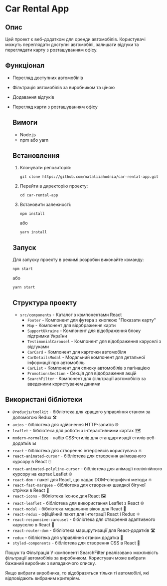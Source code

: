 
  <h1>Car Rental App</h1>

  <h2>Опис</h2>
  <p>Цей проект є веб-додатком для оренди автомобілів. Користувачі можуть переглядати доступні автомобілі, залишати відгуки та переглядати карту з розташуванням офісу.</p>


  ## Функціонал

- Перегляд доступних автомобілів
- Фільтрація автомобілів за виробником та ціною
- Додавання відгуків
- Перегляд карти з розташуванням офісу

  <h2>Вимоги</h2>
  <ul>
    <li>Node.js</li>
    <li>npm або yarn</li>
  </ul>

  <h2>Встановлення</h2>
  <ol>
    <li>Клонувати репозиторій:
      <pre><code>git clone https://github.com/nataliiahodnia/car-rental-app.git</code></pre>
    </li>
    <li>Перейти в директорію проекту:
      <pre><code>cd car-rental-app</code></pre>
    </li>
    <li>Встановити залежності:
      <pre><code>npm install</code></pre>
      або
      <pre><code>yarn install</code></pre>
    </li>
  </ol>

  <h2>Запуск</h2>
  <p>Для запуску проекту в режимі розробки виконайте команду:</p>
  <pre><code>npm start</code></pre>
  <p>або</p>
  <pre><code>yarn start</code></pre>


  <h2>Структура проекту</h2>
  <ul>
    <li><code>src/components</code> - Каталог з компонентами React
      <ul>
        <li><code>Footer</code> - Компонент для футера з кнопкою "Показати карту"</li>
        <li><code>Map</code> - Компонент для відображення карти</li>
        <li><code>SupportUkraine</code> - Компонент для відображення блоку підтримки України</li>
        <li><code>TestimonialCarousel</code> - Компонент для відображення каруселі з відгуками</li>
        <li><code>CarCard</code> - Компонент для карточки автомобіля</li>
        <li><code>CarDetailsModal</code> - Модальний компонент для детальної інформації про автомобіль</li>
        <li><code>CarList</code> - Компонент для списку автомобілів з пагінацією</li>
        <li><code>PromotionsSection</code> - Секція для відображення акцій</li>
        <li><code>SearchFilter</code> - Компонент для фільтрації автомобілів за введеними користувачем даними</li>
      </ul>
    </li>
  </ul>

<h2>Використані бібліотеки</h2>
<ul>
  <li><code>@reduxjs/toolkit</code> - бібліотека для кращого управління станом за допомогою Redux 🛠️</li>
  <li><code>axios</code> - бібліотека для здійснення HTTP-запитів 🌐</li>
  <li><code>leaflet</code> - бібліотека для роботи з інтерактивними картах 🗺️</li>
  <li><code>modern-normalize</code> - набір CSS-стилів для стандартизації стилів веб-додатків 📊</li>
  <li><code>react</code> - бібліотека для створення інтерфейсів користувача ⚛️</li>
  <li><code>react-animated-cursor</code> - бібліотека для створення анімованого курсору в React 🖱️</li>
  <li><code>react-animated-polyline-cursor</code> - бібліотека для анімації полілінійного курсору на картах Leaflet 🌐</li>
  <li><code>react-dom</code> - пакет для React, що надає DOM-специфічні методи ⚛️</li>
  <li><code>react-fast-marquee</code> - бібліотека для створення швидкої бігучої стрічки в React 🏃</li>
  <li><code>react-icons</code> - бібліотека іконок для React 🖼️</li>
  <li><code>react-leaflet</code> - бібліотека для використання Leaflet з React 🌐</li>
  <li><code>react-modal</code> - бібліотека модальних вікон для React 📌</li>
  <li><code>react-redux</code> - офіційний пакет для інтеграції React і Redux ⚛️</li>
  <li><code>react-responsive-carousel</code> - бібліотека для створення адаптивного каруселю в React 🎠</li>
  <li><code>react-router-dom</code> - бібліотека маршрутизації для React-додатків 🛣️</li>
  <li><code>redux</code> - бібліотека для управління станом додатка 🔀</li>
  <li><code>styled-components</code> - бібліотека для створення CSS в React 💅</li>
</ul>

Пошук та Фільтрація
У компоненті SearchFilter реалізовано можливість фільтрації автомобілів за виробником. Користувач може вибрати бажаний виробник з випадаючого списку.

Якщо вибрати виробника, то відобразяться тільки ті автомобілі, які відповідають вибраним критеріям.

